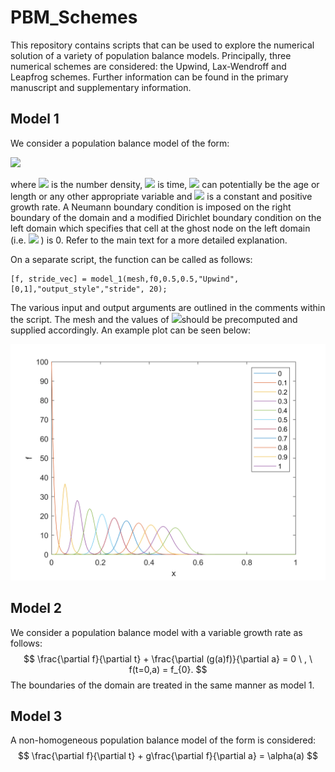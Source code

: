 # PBM_Schemes
This repository contains scripts that can be used to explore the numerical solution of a variety of population balance models. Principally, three numerical schemes are considered: the Upwind, Lax-Wendroff and Leapfrog schemes. Further information can be found in the primary manuscript and supplementary information. 

## Model 1

We consider a population balance model of the form: 
<!-- $$
\frac{\partial f}{\partial t} + g\frac{\partial f}{\partial a} = 0 \ , \ f(t=0,a) = f_{0},
$$ -->

<img src="https://render.githubusercontent.com/render/math?math=\frac{\partial f}{\partial t} %2B g\frac{\partial f}{\partial a} = 0 \ , \ f(t=0,a) = f_{0},">

where <img src="https://render.githubusercontent.com/render/math?math=f"> is the number density, <img src="https://render.githubusercontent.com/render/math?math=t">  is time, <img src="https://render.githubusercontent.com/render/math?math=a"> can potentially be the age or length or any other appropriate variable and <img src="https://render.githubusercontent.com/render/math?math=g"> is a constant and positive growth rate. A Neumann boundary condition is imposed on the right boundary of the domain and a modified Dirichlet boundary condition on the left domain which specifies that cell at the ghost node on the left domain (i.e. <img src="https://render.githubusercontent.com/render/math?math=a<0"> ) is 0. Refer to the main text for a more detailed explanation. 

On a separate script, the function can be called as follows: 

```
[f, stride_vec] = model_1(mesh,f0,0.5,0.5,"Upwind",[0,1],"output_style","stride", 20);
```

The various input and output arguments are outlined in the comments within the script. The mesh and the values of <img src="https://render.githubusercontent.com/render/math?math=f_{0}">should be precomputed and supplied accordingly. An example plot can be seen below: 

![model1](./Figures/model1.png)

## Model 2

We consider a population balance model with a variable growth rate as follows: 
$$
\frac{\partial f}{\partial t} + \frac{\partial (g(a)f)}{\partial a} = 0 \ , \ f(t=0,a) = f_{0}.
$$
The boundaries of the domain are treated in the same manner as model 1. 

## Model 3

A non-homogeneous population balance model of the form is considered: 
$$
\frac{\partial f}{\partial t} + g\frac{\partial f}{\partial a} = \alpha(a)
$$


